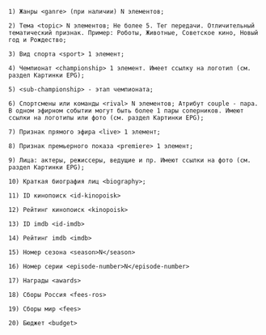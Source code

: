 `1) Жанры <ganre> (при наличии) N элементов;`

`2) Тема <topic> N элементов; Не более 5. Тег передачи. Отличительный тематический признак. Пример: Роботы, Животные, Советское кино, Новый год и Рождество;`

`3) Вид спорта <sport> 1 элемент;`

`4) Чемпионат <championship> 1 элемент. Имеет ссылку на логотип (см. раздел Картинки EPG);`

`5) <sub-championship> - этап чемпионата;`

`6) Спортсмены или команды <rival> N элементов; Атрибут couple - пара. В одном эфирном событии могут быть более 1 пары соперников. Имеют ссылки на логотипы или фото (см. раздел Картинки EPG);`

`7) Признак прямого эфира <live> 1 элемент;`

`8) Признак премьерного показа <premiere> 1 элемент;`

`9) Лица: актеры, режиссеры, ведущие и пр. Имеют ссылки на фото (см. раздел Картинки EPG);`

`10) Краткая биография лиц <biography>;`

`11) ID кинопоиск <id-kinopoisk>`

`12) Рейтинг кинопоиск <kinopoisk>`

`13) ID imdb <id-imdb>`

`14) Рейтинг imdb <imdb>`

`15) Номер сезона <season>N</season>`

`16) Номер серии <episode-number>N</episode-number>`

`17) Награды <awards>`

`18) Сборы Россия <fees-ros>`

`19) Сборы мир <fees>`

`20) Бюджет <budget>`

